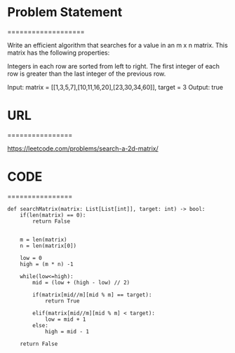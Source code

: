 

# Problem Statement
===================

Write an efficient algorithm that searches for a value in an m x n matrix. This matrix has the following properties:

Integers in each row are sorted from left to right.
The first integer of each row is greater than the last integer of the previous row.

Input: matrix = [[1,3,5,7],[10,11,16,20],[23,30,34,60]], target = 3
Output: true

# URL
================

https://leetcode.com/problems/search-a-2d-matrix/

# CODE
================
```
def searchMatrix(matrix: List[List[int]], target: int) -> bool:
    if(len(matrix) == 0):
        return False
    
    
    m = len(matrix)
    n = len(matrix[0])
    
    low = 0
    high = (m * n) -1
    
    while(low<=high):
        mid = (low + (high - low) // 2)
        
        if(matrix[mid//m][mid % m] == target):
            return True
        
        elif(matrix[mid//m][mid % m] < target):
            low = mid + 1
        else:
            high = mid - 1
            
    return False
```